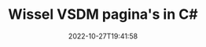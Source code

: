---
############################# Static ############################
layout: "auto-gen-merger"
date: 2022-10-27T19:41:58
draft: false
otherformats: docx dot dotm dotx epub html mht mhtml odp ods odt one otp ott pdf pps

############################# Head ############################
head_title: "Ruil en ruil VSDM pagina's in C#"
head_description: "Wissel en ruil posities van twee pagina's binnen een VSDM bestand in C# met behulp van de API voor het samenvoegen van documenten."

############################# Header ############################
title: "Wissel VSDM pagina's in C#"
description: "Verwissel VSDM pagina's met een paar regels .NET code."
bg_image: "https://cms.admin.containerize.com/templates/aspose/App_Themes/V3/images/bg/header1.png"
bg_overlay: false
button:
    enable: true
    icon: "fas fa-arrow-down"
    label: "Download gratis proefversie"
    link: "https://downloads.groupdocs.com/merger/net"

############################# SubMenu ############################
submenu:
    enable: true

    left:
        img_alt: "GroupDocs.Merger for .NET"
        image: "https://cms.admin.containerize.com/templates/groupdocs/images/product-logos/90x90-noborder/groupdocs-merger-net.png"
        product: "GroupDocs.Merger"
        platform: ".NET"

    middle:
        button:

            # button loop
            - link: "https://apireference.groupdocs.com/merger/net"
              text: "API-referentie"

            # button loop
            - link: "https://github.com/groupdocs-merger"
              text: "Codevoorbeelden"

            # button loop
            - link: "https://products.groupdocs.app/merger/family"
              text: "Live demo's"

            # button loop
            - link: "https://purchase.groupdocs.com/pricing/merger/net"
              text: "Prijzen"

    right:
        link_download: "https://downloads.groupdocs.com/merger"
        link_learn: "https://docs.groupdocs.com/merger/net"
        link_buy: "https://purchase.groupdocs.com"

############################# About ############################
about:
    enable: true
    title: "Over GroupDocs.Merger for .NET API"
    content: |
        [GroupDocs.Merger for .NET](/nl/merger/net/) biedt een eenvoudige oplossing om veilig samen te voegen en te splitsen tussen een breed scala aan documentformaten, waaronder PDF, Microsoft Office (Word, Excel, PowerPoint , OneNote), OpenDocument, HTML, afbeeldingen en vele andere binnen .NET applicaties. Door slechts een paar regels code toe te voegen, kunt u verschillende documentbewerkingen uitvoeren, zoals verplaatsen, verwijderen, roteren, verwisselen, extraheren of de oriëntatie van pagina's in de documenten wijzigen. De API voor het samenvoegen van documenten ondersteunt ook het bekijken van een voorbeeld van documentpagina's als afbeelding om de documentstructuur, opmaak en inhoud op de pagina te analyseren.
        
        GroupDocs.Merger API is de juiste keuze voor bedrijfsoplossingen die functies voor het wisselen van bestandspagina's nodig hebben. Deze API's worden goed ondersteund op alle belangrijke besturingssystemen en platforms, waaronder .NET Framework, .NET Standard, .NET Core, Mono.

############################# Steps ############################
steps:
    enable: true
    title_left: "Verwissel VSDM Bestandspagina's in .NET"
    content_left: |
        [GroupDocs.Merger for .NET](/nl/merger/net/) maakt het gemakkelijk voor C# ontwikkelaars om pagina's binnen een VSDM bestand te wisselen door een paar eenvoudige stappen te implementeren .
        
        * Initialiseer **SwapOptions** om paginanummers op te geven die moeten worden uitgewisseld.
        * Maak een nieuw exemplaar van **Merger** en geef het brondocumentpad door als een constructorparameter.
        * Roep **SwapPages** aan en geef het object **SwapOptions** door.
        * Roep **Save** aan en geef het bestandspad op om het resulterende document op te slaan.

    title_right: "systeem vereisten"
    content_right: |
        GroupDocs.Merger for .NET API's worden ondersteund op alle belangrijke platforms en besturingssystemen. Voordat u de onderstaande code uitvoert, moet u ervoor zorgen dat de volgende vereisten op uw systeem zijn geïnstalleerd.

        * Besturingssystemen: Microsoft Windows, Linux, MacOS
        * Ontwikkelomgevingen: Visual Studio, Xamarin, MonoDevelop
        * Kaders: .NET Framework, .NET Standard, .NET Core, Mono
        * Download de nieuwste versie van GroupDocs.Merger for .NET van [NuGet](https://www.nuget.org/packages/groupdocs.merger)
         
    code: |
     {{% merger/additional-styles %}}
     {{< merger/code-merger title="Hoe VSDM bestandspagina's te wisselen met behulp van C# voorbeeldcode">}}

        ```csharp    
        // Verwissel VSDM bestandspagina's met de GroupDocs.Merger API
        int pageNumber1 = 6;
        int pageNumber2 = 1;

        // Initialiseer de klasse SwapOptions om paginanummers op te geven om te wisselen
        SwapOptions swapOptions = new SwapOptions(pageNumber2, pageNumber1);

        // Instantie van fusie met invoer VSDM document
        using (Merger merger = new Merger("input.vsdm"))
          {
            // Roep de SwapPages-methode aan en geef het SwapOptions-object eraan door
            merger.SwapPages(swapOptions);
    
            // Roep de methode Opslaan aan en geef het gewenste bestandspad door om het uitvoerdocument op te slaan
            merger.Save("output.vsdm");
          }
        ```
     {{< /merger/code-merger >}}

############################# Demos ############################
demos:
    enable: true
    title: "Live demo's - Verwissel VSDM bestandspagina's online"
    content: |
       Ruil VSDM bestandspagina's nu direct door naar de website [GroupDocs.Merger Live Demos](https://products.groupdocs.app/splitter/swap-pages/vsdm) te gaan.
       De live demo heeft de volgende voordelen.
        
############################# About Formats ############################
about_formats:
    enable: true

############################# More Formats ############################
more_formats:
    enable: true
    title: "Pagina's van andere bestandsindelingen omwisselen"
    content: |
        .NET documenteert API voor fusie en splitsing voor bestandsindelingen en afbeeldingen. Verwissel enkele van de populaire bestandsindelingen zoals hieronder vermeld.

############################# Back to top ###############################
back_to_top:
    enable: true
---